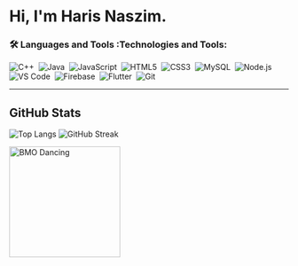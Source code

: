 # Hi, I'm Haris Naszim.

### :hammer_and_wrench: Languages and Tools :**Technologies and Tools:**  
  <img src="https://img.shields.io/badge/C%2B%2B-00599C?style=flat-square&logo=c%2B%2B&logoColor=white" alt="C++"/>&nbsp;
  <img src="https://img.shields.io/badge/-Java-007396?style=flat-square&logo=java&logoColor=white" alt="Java"/>&nbsp;
  <img src="https://img.shields.io/badge/-JavaScript-F7DF1E?style=flat-square&logo=javascript&logoColor=black" alt="JavaScript"/>&nbsp;
  <img src="https://img.shields.io/badge/-HTML5-E34F26?style=flat-square&logo=html5&logoColor=white" alt="HTML5"/>&nbsp;
  <img src="https://img.shields.io/badge/-CSS3-1572B6?style=flat-square&logo=css3" alt="CSS3"/>&nbsp;
  <img src="https://img.shields.io/badge/-MySQL-4479A1?style=flat-square&logo=mysql&logoColor=white" alt="MySQL"/>&nbsp;
  <img src="https://img.shields.io/badge/-Node.js-339933?style=flat-square&logo=node.js&logoColor=white" alt="Node.js"/>&nbsp;
  <img src="https://img.shields.io/badge/-VS%20Code-007ACC?style=flat-square&logo=visual-studio-code&logoColor=white" alt="VS Code"/>&nbsp;
  <img src="https://img.shields.io/badge/-Firebase-FFCA28?style=flat-square&logo=firebase&logoColor=white" alt="Firebase"/>&nbsp;
  <img src="https://img.shields.io/badge/-Flutter-02569B?style=flat-square&logo=flutter&logoColor=white" alt="Flutter"/>&nbsp;
  <img src="https://img.shields.io/badge/-Git-F05032?style=flat-square&logo=git&logoColor=white" alt="Git"/>&nbsp;

---

## GitHub Stats


  
  ![Top Langs](https://github-readme-stats.vercel.app/api/top-langs/?username=Dat1n&layout=compact&theme=vision-friendly-dark) ![GitHub Streak](http://github-readme-streak-stats.herokuapp.com?user=Dat1n&theme=dark&background=000000)
  
  <img src="https://github.com/user-attachments/assets/710adc92-9124-4ebd-9e77-0ce1911b99ff" alt="BMO Dancing" width="200" height="200" />
